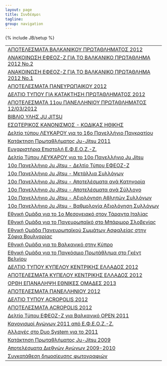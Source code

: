 ```yaml
---
layout: page
title: Συνδέσμοι
tagline:
group: navigation
---
```

{% include JB/setup %}

|  |
|-----|
|[ΑΠΟΤΕΛΕΣΜΑΤΑ ΒΑΛΚΑΝΙΚΟΥ ΠΡΩΤΑΘΛΗΜΑΤΟΣ 2012](/docs/Valkaniko%202012.pdf)|
|[ΑΝΑΚΟΙΝΩΣΗ ΕΦΕΟΖ-Ζ ΓΙΑ ΤΟ ΒΑΛΚΑΝΙΚΟ ΠΡΩΤΑΘΛΗΜΑ 2012 Νο.2](/docs/Valkaniko2.pdf)|
|[ΑΝΑΚΟΙΝΩΣΗ ΕΦΕΟΖ-Ζ ΓΙΑ ΤΟ ΒΑΛΚΑΝΙΚΟ ΠΡΩΤΑΘΛΗΜΑ 2012 Νο.1](/docs/Valkaniko1.pdf)|
|[ΑΠΟΤΕΛΕΣΜΑΤΑ ΠΑΝΕΥΡΩΠΑΙΚΟΥ 2012](/docs/panevropaiko.pdf)|
|[ΔΕΛΤΙΟ ΤΥΠΟΥ ΓΙΑ ΚΑΤΑΚΤΗΣΗ ΠΡΩΤΑΘΛΗΜΑΤΟΣ 2012](/docs/DELTIO%20TYPOY%202012.pdf)|
|[ΑΠΟΤΕΛΕΣΜΑΤΑ 11ου ΠΑΝΕΛΛΗΝΙΟΥ ΠΡΩΤΑΘΛΗΜΑΤΟΣ 12/03/2012](/docs/letter.pdf)|
|[ΒΙΒΛΙΟ ΥΛΗΣ JU JITSU](/docs/Ju-Jitsu_Book.pdf) |
|[ΕΣΩΤΕΡΙΚΟΣ ΚΑΝΟΝΙΣΜΟΣ - ΚΩΔΙΚΑΣ ΗΘΙΚΗΣ](/docs/esoterikos.pdf)|
|[Δελτίο τύπου ΛΕΥΚΑΡΟΥ για το 16ο Πανελλήνιο Παγκρατίου](/docs/Pagratio.pdf)|
|[Κατάκτηση Πρωταθλήματος Ju-Jitsu 2011](/docs/Panellhnio%202011/Protathlitis.pdf)|
|[Ευχαριστήρια Επιστολή Ε.Φ.Ε.Ο.Ζ.-Ζ.](/docs/Panellhnio%202011/Efharisto.pdf)|
|[Δελτίο Τύπου ΛΕΥΚΑΡΟΥ για το 10ο Πανελλήνιο Ju Jitsu](/docs/Panellhnio%202011/Lefkaros%20Deltio%20Typou.pdf)|
|[10ο Πανελλήνιο Ju Jitsu - Δελτίο Τύπου ΕΦΕΟΖ-Ζ](/docs/Panellhnio%202011/Deltio%20typou%2010o%20Panellhnio.pdf)|
|[10ο Πανελλήνιο Ju Jitsu - Μετάλλια Συλλόγων](/docs/Panellhnio%202011/Metallia%202011.pdf)|
|[10ο Πανελλήνιο Ju Jitsu - Αποτελέσματα ανά Κατηγορία](/docs/Panellhnio%202011/Apotelesmata%20ana%20katigoria.pdf)|
|[10ο Πανελλήνιο Ju Jitsu - Αποτελέσματα ανά Σύλλογο](/docs/Panellhnio%202011/Apotelesmata%20ana%20Syllogo.pdf)|
|[10ο Πανελλήνιο Ju Jitsu - Αξιολόγηση Αθλητών Συλλόγων](/docs/Panellhnio%202011/Axiologisi%20Athliton-Syllogon.pdf)|
|[10ο Πανελλήνιο Ju Jitsu - Βαθμολογία Αξιολόγηση Συλλόγων](/docs/Panellhnio%202011/Vathmologia-Axiologisi%20Syllogon.pdf) |
|[Εθνική Ομάδα για το 1ο Μεσογειακό στον Τάραντα Ιταλίας](/docs/Panellhnio%202011/Ethniki%20Omada%20Mesogiako%20Tarantas.pdf)|
|[Εθνική Ομάδα για το Πανευρωπαϊκό στο Μπάριμορ Σλοβενίας](/docs/Panellhnio%202011/Ethniki%20Omasa%20Panevropaiko%20Slovenia.pdf)|
|[Εθνική Ομάδα Πανευρωπαϊκού Σωμάτων Ασφαλείας στην Σόφια Βουλγαρίας](/docs/Panellhnio%202011/Ethniki%20Omada%20Panevropaiko%20Somaton%20Sofia.pdf) |
|[Εθνική Ομάδα για το Βαλκανικό στην Κύπρο](/docs/Panellhnio%202011/Ethniki%20Omada%20Valkaniko%20Cyprus.pdf)|
|[Εθνική Ομάδα για το Παγκόσμιο Πρωτάθλημα στο Γκέντ Βελγίου](/docs/Panellhnio%202011/Ethniki%20Omada%20Pagosmio%20Belgium%20-18,-21.pdf)|
|[ΔΕΛΤΙΟ ΤΥΠΟΥ ΚΥΠΕΛΟΥ ΚΕΝΤΡΙΚΗΣ ΕΛΛΑΔΟΣ 2012](/docs/DELTIO_TYPOU_KENTRIKHS_ELLADOS_2013.pdf)|
|[ΑΠΟΤΕΛΕΣΜΑΤΑ ΚΥΠΕΛΟΥ ΚΕΝΤΡΙΚΗΣ ΕΛΛΑΔΟΣ 2012](/docs/APOTELESMATA_KYPELOU_KENTRIKHS_ELLADOS_2013.pdf)|
|[ΟΡΘΗ ΕΠΑΝΑΛΗΨΗ ΕΘΝΙΚΕΣ ΟΜΑΔΕΣ 2013](/docs/ETHNIKES_OMADES_2013.xlsx)|
|[ΑΠΟΤΕΛΕΣΜΑΤΑ ΠΑΝΕΛΛΗΝΙΟΥ 2012](/docs/APOTELESMATA_PANELLHNIOU_2013.xlsx)|
|[ΔΕΛΤΙΟ ΤΥΠΟΥ ACROPOLIS 2012](/docs/DELTIO_TYPOY_ACROPOLIS_2012.pdf)|
|[ΑΠΟΤΕΛΕΣΜΑΤΑ ACROPOLIS 2012](/docs/APOTELESMATA_ΑCROPOLIS_2012.xlsx)|
|[Δελτίο Τύπου ΕΦΕΟΖ-Ζ για Βαλκανικό ΟΡΕΝ 2011](/docs/Bansko.pdf)|
|[Κανονισμοί Αγώνων 2011 από Ε.Φ.Ε.Ο.Ζ.-Ζ.](/docs/Kanonismoi_Agwnwn_2011.pdf)|
|[Αλλαγές στο Duo System για το 2011](/docs/Duo_System_2011.pdf)|
|[Κατάκτηση Πρωταθλήματος Ju-Jitsu 2009](/docs/result1_file.pdf) |
|[Αποτελέσματα Διεθνών Αγώνων 2009-2010](/docs/Apotelesmata.pdf)|
|[Συγκατάθεση δημοσίευσης φωτογραφιών](/docs/Sigatathesi.pdf )|